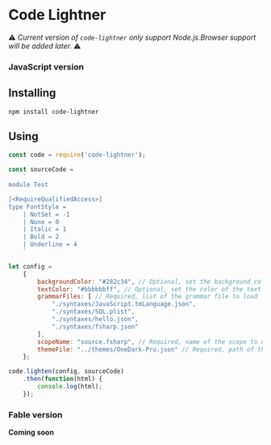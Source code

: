 # Code Lightner

:warning: *Current version of `code-lightner` only support Node.js.Browser support will be added later.* :warning:

### JavaScript version

## Installing

`npm install code-lightner`

## Using

```js
const code = require('code-lightner');

const sourceCode =
    `
module Test

[<RequireQualifiedAccess>]
type FontStyle =
    | NotSet = -1
    | None = 0
    | Italic = 1
    | Bold = 2
    | Underline = 4
    `

let config =
    {
        backgroundColor: "#282c34", // Optional, set the background color of the pre element
        textColor: "#bbbbbbff", // Optional, set the color of the text
        grammarFiles: [ // Required, list of the grammar file to load
            "./syntaxes/JavaScript.tmLanguage.json",
            "./syntaxes/SQL.plist",
            "./syntaxes/hello.json",
            "./syntaxes/fsharp.json"
        ],
        scopeName: "source.fsharp", // Required, name of the scope to use on the provided code
        themeFile: "../themes/OneDark-Pro.json" // Required, path of the theme file
    };

code.lighten(config, sourceCode)
    .then(function(html) {
        console.log(html);
    });
```

### Fable version

**Coming soon**